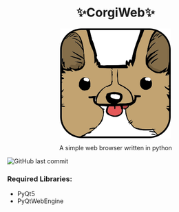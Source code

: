 <h1 align="center">✨CorgiWeb✨</h1>
<p align="center">
  <img src="ir.png" align=center></img>
</p>
<p align="center">A simple web browser written in python</p>
<p align="center><img alt="Discord" src="https://img.shields.io/discord/1058068024999034930"> <img alt="GitHub last commit" src="https://img.shields.io/github/last-commit/FemboyBruher1337/corgiweb"></p>

<p align="center">
<h3 align="left">Required Libraries:</h3>
<ul>
  <li>PyQt5</li>
  <li>PyQtWebEngine</li>
</ul>
</p>
